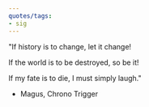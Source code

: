 ```yaml
---
quotes/tags:
- sig
---
```




"If history is to change, let it change!

 If the world is to be destroyed, so be it!

 If my fate is to die, I must simply laugh."

- Magus, Chrono Trigger
